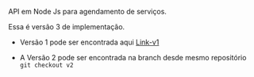 API em Node Js para agendamento de serviços.

Essa é versão 3 de implementação.

- Versão 1 pode ser encontrada aqui [Link-v1](https://github.com/marlondenisck/nodejs-nunjucks-agendamento-servicos)

- A Versão 2 pode ser encontrada na branch desde mesmo repositório ```git checkout v2```
